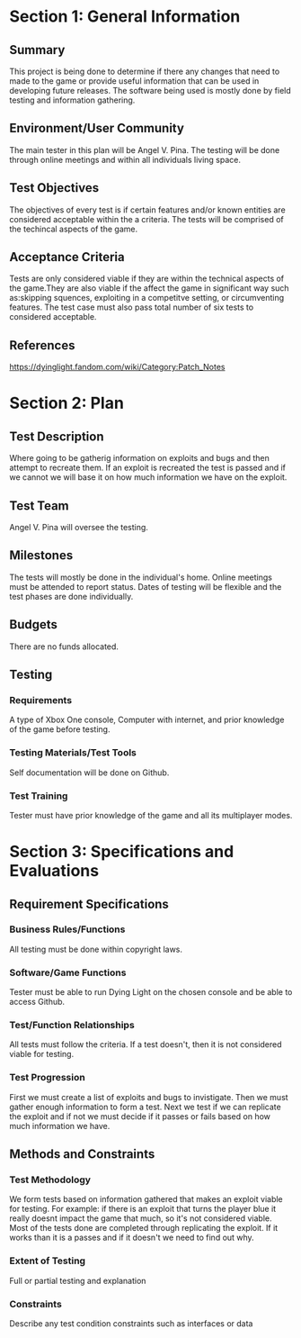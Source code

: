 # Section 1: General Information

## Summary
This project is being done to determine if there any changes that need to made to the game or provide useful information that can be used
in developing future releases. The software being used is mostly done by field testing and information gathering.

## Environment/User Community
The main tester in this plan will be Angel V. Pina. The testing will be done through online meetings and within all individuals living space.

## Test Objectives
The objectives of every test is if certain features and/or known entities are considered acceptable within the a criteria. The tests 
will be comprised of the techincal aspects of the game.

## Acceptance Criteria
Tests are only considered viable if they are within the technical aspects of the game.They are also viable if the affect the game in 
significant way such as:skipping squences, exploiting in a competitve setting, or circumventing features. The test case must also pass 
total number of six tests to considered acceptable.

## References
https://dyinglight.fandom.com/wiki/Category:Patch_Notes

# Section 2: Plan
## Test Description
Where going to be gatherig information on exploits and bugs and then attempt to recreate them. If an exploit is recreated the test is 
passed and if we cannot we will base it on how much information we have on the exploit.

## Test Team
Angel V. Pina will oversee the testing.

## Milestones
The tests will mostly be done in the individual's home. Online meetings must be attended to report status. Dates of testing will be flexible
and the test phases are done individually.

## Budgets
There are no funds allocated.

## Testing
### Requirements
A type of Xbox One console, Computer with internet, and prior knowledge of the game before testing.

### Testing Materials/Test Tools

Self documentation will be done on Github.

### Test Training

Tester must have prior knowledge of the game and all its multiplayer modes.

# Section 3: Specifications and Evaluations

## Requirement Specifications

### Business Rules/Functions
All testing must be done within copyright laws.

### Software/Game Functions
Tester must be able to run Dying Light on the chosen console and be able to access Github.

### Test/Function Relationships
All tests must follow the criteria. If a test doesn't, then it is not considered viable for testing.

### Test Progression
First we must create a list of exploits and bugs to invistigate. Then we must gather enough information to form a test. Next we test if
we can replicate the exploit and if not we must decide if it passes or fails based on how much information we have.

## Methods and Constraints

### Test Methodology
We form tests based on information gathered that makes an exploit viable for testing. For example: if there is an exploit that 
turns the player blue it really doesnt impact the game that much, so it's not considered viable. 
Most of the tests done are completed through replicating the exploit. If it works than it is a passes and if it doesn't we need to find out why.

### Extent of Testing

Full or partial testing and explanation

### Constraints

Describe any test condition constraints such as interfaces or data
